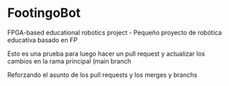 # FootingoBot
FPGA-based educational robotics project - Pequeño proyecto de robótica educativa basado en FP

Esto es una prueba para luego hacer un pull request y actualizar los cambios en la rama principal (main branch

Reforzando el asunto de los pull requests y los merges y branchs
